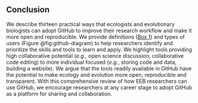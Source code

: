 ## Conclusion

We describe thirteen practical ways that ecologists and evolutionary biologists can adopt GitHub to improve their research workflow and make it more open and reproducible.
We provide definitions ([Box 1](#definitions)) and types of users (Figure @fig:github-diagram) to help researchers identify and prioritize the skills and tools to learn and apply.
We highlight tools providing high collaborative potential (_e.g._, open science discussion, collaborative code editing) to more individual focused (_e.g._, storing code and data, building a website). 
We argue that the tools readily available in GitHub have the potential to make ecology and evolution more open, reproducible and transparent.
With this comprehensive review of how EEB researchers can use GitHub, we encourage researchers at any career stage to adopt GitHub as a platform for sharing and collaboration.
